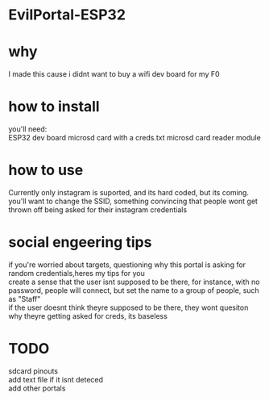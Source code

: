 # EvilPortal-ESP32


# why
I made this cause i didnt want to buy a wifi dev board for my F0


# how to install
you'll need:  
ESP32 dev board
microsd card with a creds.txt
microsd card reader  module

# how to use
Currently only instagram is suported, and its hard coded, but its coming.  
you'll want to change the SSID, something convincing that people wont get thrown off being asked for their instagram credentials

# social engeering tips

if you're worried about targets, questioning why this portal is asking for random credentials,heres my tips for you  
create a sense that the user isnt supposed to be there, for instance, with no password, people will connect, but set the name to a group of people, such as "Staff"  
if the user doesnt think theyre supposed to be there, they wont quesiton why theyre getting asked for creds, its baseless




# TODO
sdcard pinouts  
add text file if it isnt deteced  
add other portals
